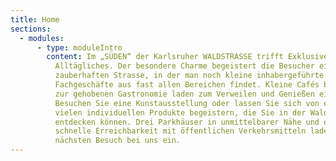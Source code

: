 ```yaml
---
title: Home
sections:
  - modules:
      - type: moduleIntro
        content: Im „SÜDEN“ der Karlsruher WALDSTRASSE trifft Exklusives auf
          Alltägliches. Der besondere Charme begeistert die Besucher einer
          zauberhaften Strasse, in der man noch kleine inhabergeführte
          Fachgeschäfte aus fast allen Bereichen findet. Kleine Cafés bis hin
          zur gehobenen Gastronomie laden zum Verweilen und Genießen ein.
          Besuchen Sie eine Kunstausstellung oder lassen Sie sich von einem der
          vielen individuellen Produkte begeistern, die Sie in der Waldstrasse
          entdecken können. Drei Parkhäuser in unmittelbarer Nähe und eine
          schnelle Erreichbarkeit mit öffentlichen Verkehrsmitteln laden Sie zum
          nächsten Besuch bei uns ein.
---
```

